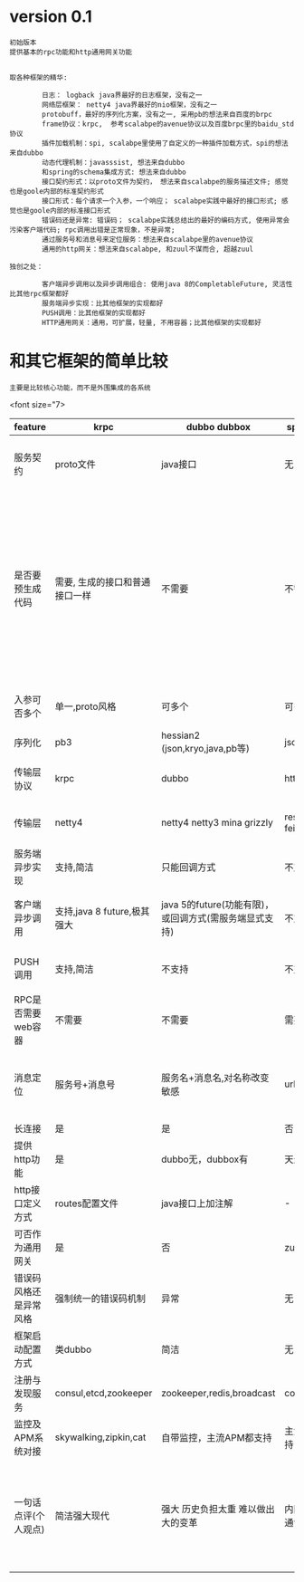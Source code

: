 
# version 0.1

    初始版本
    提供基本的rpc功能和http通用网关功能
    

    取各种框架的精华:

			日志： logback java界最好的日志框架，没有之一
			网络层框架： netty4 java界最好的nio框架，没有之一
			protobuff，最好的序列化方案，没有之一, 采用pb的想法来自百度的brpc
			frame协议：krpc,  参考scalabpe的avenue协议以及百度brpc里的baidu_std协议
			插件加载机制：spi, scalabpe里使用了自定义的一种插件加载方式，spi的想法来自dubbo
			动态代理机制：javasssist, 想法来自dubbo
			和spring的schema集成方式: 想法来自dubbo
			接口契约形式：以proto文件为契约， 想法来自scalabpe的服务描述文件; 感觉也是goole内部的标准契约形式
			接口形式：每个请求一个入参，一个响应； scalabpe实践中最好的接口形式; 感觉也是goole内部的标准接口形式
			错误码还是异常: 错误码； scalabpe实践总结出的最好的编码方式, 使用异常会污染客户端代码; rpc调用出错是正常现象，不是异常;
			通过服务号和消息号来定位服务：想法来自scalabpe里的avenue协议
			通用的http网关：想法来自scalabpe, 和zuul不谋而合, 超越zuul

    独创之处：
		  
			客户端异步调用以及异步调用组合: 使用java 8的CompletableFuture, 灵活性比其他rpc框架都好
			服务端异步实现：比其他框架的实现都好
			PUSH调用：比其他框架的实现都好
			HTTP通用网关：通用，可扩展，轻量, 不用容器；比其他框架的实现都好

# 和其它框架的简单比较

    主要是比较核心功能，而不是外围集成的各系统
<font size="7> 
    
| feature | krpc | dubbo dubbox |  spring cloud | motan | scalabpe | grpc | tars | venus  | 
| ------- | ---- | ------------ |  ------------ | ----- | -------- | ---- | ---------- | ------ | 
| 服务契约 | proto文件 | java接口 | 无 | java接口 | 服务描述文件 | proto文件 | idl文件 | java接口 + 一大堆注解(貌似不可缺少) |
| 是否要预生成代码  | 需要, 生成的接口和普通接口一样 | 不需要 | 不需要 | 不需要 | 不需要 | 需要 生成的java接口不够简洁 简单的同步功能也需要一个异步形式的复杂接口 | 需要, 生成的java接口客户端和服务端不一致, idl编译插件必须用maven插件，使用不方便 | 不需要 |      
| 入参可否多个 | 单一,proto风格 | 可多个 | 可多个 | 可多个 | 单一 | 单一,proto风格 |  可多个 | 可多个 |
| 序列化  | pb3  | hessian2 (json,kryo,java,pb等) | json | hession2,pb等 | tlv | pb3 | tlv | json,bson |
| 传输层协议  | krpc  | dubbo | http | motan2 | avenue | http2, 协议很重 | ? | venus, 协议不够简洁 |      
| 传输层  | netty4  | netty4 netty3 mina grizzly | rest template, feign | netty4,netty3 | netty3 | netty4 | 自研nio框架 | 自研nio框架 |      
| 服务端异步实现  | 支持,简洁  | 只能回调方式 | 不支持 | 不支持 | 全异步 | 不支持 | 支持 | 只能回调方式 |      
| 客户端异步调用  | 支持,java 8 future,极其强大  | java 5的future(功能有限)，或回调方式(需服务端显式支持) | 不支持 | 自定义future | 全异步 | 回调 | 回调, 回调接口太不友好 | 回调 |      
| PUSH调用  | 支持,简洁 | 不支持 | 不支持 | 不支持 | 支持 | 支持，接口复杂 | 极其复杂难用 | 不支持 |      
| RPC是否需要web容器  | 不需要 | 不需要 | 需要 | 不需要 | 不需要 | 不需要 | 不需要 | 不需要 |      
| 消息定位  | 服务号+消息号 | 服务名+消息名,对名称改变敏感 | url | 服务名+消息名,对名称改变敏感 | 服务号+消息号 | 服务名+消息名,对名称改变敏感 | ? | 服务名+消息名,对名称改变敏感 |      
| 长连接  | 是 | 是 | 否 | 是 | 是 | 是 | 是 | 是 |      
| 提供http功能  | 是 | dubbo无，dubbox有 | 天生 | 是 | 是 | 天生 | 否 | 是 |      
| http接口定义方式  | routes配置文件 | java接口上加注解 | - | java接口上加注解,实现复杂，需web容器 | routes配置文件 | - | 无 | 需web容器 |      
| 可否作为通用网关  | 是 | 否 | zuul组件 | 否 | 是 | 否 | 否 | 否 |      
| 错误码风格还是异常风格  | 强制统一的错误码机制 | 异常 | 无 | 异常 | 强制统一的错误码机制 | 无 | 无 | 异常 |      
| 框架启动配置方式  | 类dubbo | 简洁 | 无 | 类dubbo | 自有xml格式文件 | ? | 多种 | 自有xml配置格式 |      
| 注册与发现服务  | consul,etcd,zookeeper | zookeeper,redis,broadcast | consul,eureka | zookeeper,consul | etcd | ? | 自研 | ? |      
| 监控及APM系统对接  | skywalking,zipkin,cat | 自带监控，主流APM都支持 | 主流APM都支持 | 自带监控 | 无 | 主流APM都支持 | 自研 | 自研 |        
| 一句话点评(个人观点)  | 简洁强大现代 | 强大 历史负担太重 难以做出大的变革 | 内网用短连接通讯不够好 | 简洁，但内部实现代码不够好 | 完全不同的开发方式,java界接受度较低 | http2用在内网通讯太重, 另外接口形式不好 | 配套齐全，异步接口设计上有明显的缺陷 | 设计上过时了且有明显的不足, 对标是的上一代的web service服务 |      
  
</font>
